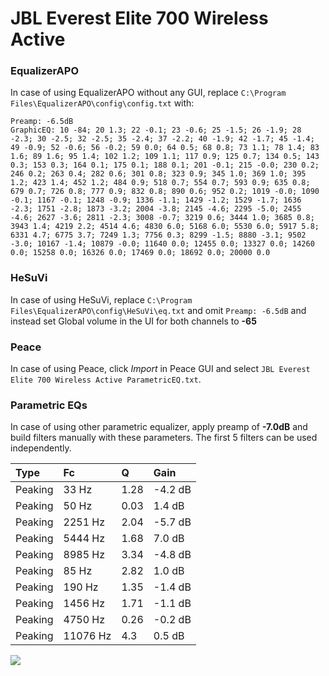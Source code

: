# JBL Everest Elite 700 Wireless Active

### EqualizerAPO
In case of using EqualizerAPO without any GUI, replace `C:\Program Files\EqualizerAPO\config\config.txt`
with:
```
Preamp: -6.5dB
GraphicEQ: 10 -84; 20 1.3; 22 -0.1; 23 -0.6; 25 -1.5; 26 -1.9; 28 -2.3; 30 -2.5; 32 -2.5; 35 -2.4; 37 -2.2; 40 -1.9; 42 -1.7; 45 -1.4; 49 -0.9; 52 -0.6; 56 -0.2; 59 0.0; 64 0.5; 68 0.8; 73 1.1; 78 1.4; 83 1.6; 89 1.6; 95 1.4; 102 1.2; 109 1.1; 117 0.9; 125 0.7; 134 0.5; 143 0.3; 153 0.3; 164 0.1; 175 0.1; 188 0.1; 201 -0.1; 215 -0.0; 230 0.2; 246 0.2; 263 0.4; 282 0.6; 301 0.8; 323 0.9; 345 1.0; 369 1.0; 395 1.2; 423 1.4; 452 1.2; 484 0.9; 518 0.7; 554 0.7; 593 0.9; 635 0.8; 679 0.7; 726 0.8; 777 0.9; 832 0.8; 890 0.6; 952 0.2; 1019 -0.0; 1090 -0.1; 1167 -0.1; 1248 -0.9; 1336 -1.1; 1429 -1.2; 1529 -1.7; 1636 -2.3; 1751 -2.8; 1873 -3.2; 2004 -3.8; 2145 -4.6; 2295 -5.0; 2455 -4.6; 2627 -3.6; 2811 -2.3; 3008 -0.7; 3219 0.6; 3444 1.0; 3685 0.8; 3943 1.4; 4219 2.2; 4514 4.6; 4830 6.0; 5168 6.0; 5530 6.0; 5917 5.8; 6331 4.7; 6775 3.7; 7249 1.3; 7756 0.3; 8299 -1.5; 8880 -3.1; 9502 -3.0; 10167 -1.4; 10879 -0.0; 11640 0.0; 12455 0.0; 13327 0.0; 14260 0.0; 15258 0.0; 16326 0.0; 17469 0.0; 18692 0.0; 20000 0.0
```

### HeSuVi
In case of using HeSuVi, replace `C:\Program Files\EqualizerAPO\config\HeSuVi\eq.txt` and omit `Preamp:
-6.5dB` and instead set Global volume in the UI for both channels to **-65**

### Peace
In case of using Peace, click *Import* in Peace GUI and select `JBL Everest Elite 700 Wireless Active ParametricEQ.txt`.

### Parametric EQs
In case of using other parametric equalizer, apply preamp of **-7.0dB** and build filters manually with
these parameters. The first 5 filters can be used independently.

| Type    | Fc       |    Q | Gain    |
|:--------|:---------|:-----|:--------|
| Peaking | 33 Hz    | 1.28 | -4.2 dB |
| Peaking | 50 Hz    | 0.03 | 1.4 dB  |
| Peaking | 2251 Hz  | 2.04 | -5.7 dB |
| Peaking | 5444 Hz  | 1.68 | 7.0 dB  |
| Peaking | 8985 Hz  | 3.34 | -4.8 dB |
| Peaking | 85 Hz    | 2.82 | 1.0 dB  |
| Peaking | 190 Hz   | 1.35 | -1.4 dB |
| Peaking | 1456 Hz  | 1.71 | -1.1 dB |
| Peaking | 4750 Hz  | 0.26 | -0.2 dB |
| Peaking | 11076 Hz | 4.3  | 0.5 dB  |

![](https://raw.githubusercontent.com/jaakkopasanen/AutoEq/master/results/innerfidelity/sbaf-serious/JBL%20Everest%20Elite%20700%20Wireless%20Active/JBL%20Everest%20Elite%20700%20Wireless%20Active.png)
